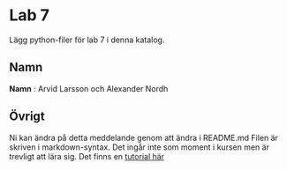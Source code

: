 # Lab 7

Lägg python-filer för lab 7 i denna katalog. 

## Namn

**Namn** : Arvid Larsson och Alexander Nordh

## Övrigt

Ni kan ändra på detta meddelande genom att ändra i README.md
Filen är skriven i markdown-syntax. Det ingår inte som moment i
kursen men är trevligt att lära sig. Det finns en
[tutorial här](http://www.markdowntutorial.com/)



